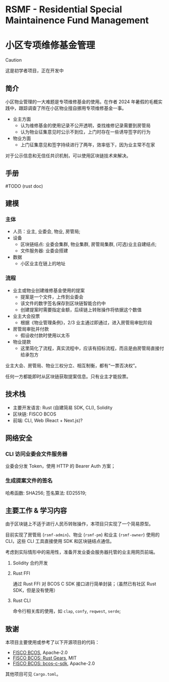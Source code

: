 # RSMF - Residential Special Maintainence Fund Management
# 小区专项维修基金管理

> [!CAUTION]
> 这是初学者项目，正在开发中

## 简介

小区物业管理的一大难题是专项维修基金的使用。在作者 2024 年暑假的毛概实践中，跟踪调查了所在小区物业擅自挪用专项维修基金一事。

- 业主方面
    - 认为维修基金的使用记录不公开透明，查找维修记录需要到房管局
    - 认为物业征集意见时公示不到位，上门时存在一些诱导签字的行为
- 物业方面
    - 上门征集意见和签字持续进行了两年，效率低下，因为业主常不在家

对于公示信息和无信任共识机制，可以使用区块链技术来解决。

## 手册

#TODO (rust doc)

## 建模

### 主体

- 人员：业主, 业委会, 物业, 房管局;
- 设备
    - 区块链结点: 业委会集群, 物业集群, 房管局集群, (可选)业主自建结点;
    - 文件服务器: 业委会搭建
- 数据
    - 小区业主在链上的地址

### 流程

- 业主或物业创建维修基金使用的提案
    - 提案是一个文件，上传到业委会
    - 该文件的数字签名保存到区块链智能合约中
    - 创建提案时需要指定金额，后续链上转账操作将依据这个数值
- 业主大会投票
    - 根据《物业管理条例》，2/3 业主通过即通过，进入房管局审批阶段
- 房管局审批并付款
    - 假设收付款时使用以太币
- 物业提款
    - 这里简化了流程，真实流程中，应该有招标流程，而且是由房管局直接付给承包方

业主大会、房管局、物业三权分立、相互制衡，都有“一票否决权”。

任何一方都能即时从区块链获取提案信息。只有业主才能投票。

## 技术栈

- 主要开发语言: Rust (自建简易 SDK, CLI), Solidity
- 区块链: FISCO BCOS
- 前端: CLI, Web (React + Next.js)?

## 网络安全

### CLI 访问业委会文件服务器

业委会分发 Token，使用 HTTP 的 Bearer Auth 方案；

### 生成提案文件的签名

哈希函数: SHA256; 签名算法: ED25519;

## 主要工作 & 学习内容

由于区块链上不适于进行人民币转账操作，本项目只实现了一个简易原型。

目前实现了房管局 (`rsmf-admin`)、物业 (`rsmf-pm`) 和业主 (`rsmf-owner`) 使用的 CLI，这些 CLI 工具直接使用 SDK 和区块链结点通信。

考虑到实际情形中的易用性，准备开发业委会服务器托管的业主用网页前端。

1. Solidity 合约开发

1. Rust FFI

    通过 Rust FFI 对 BCOS C SDK 接口进行简单封装；（虽然已有社区 Rust SDK，但是没有使用）

1. Rust CLI

    命令行相关库的使用，如 `clap`, `confy`, `reqwest`, `serde`;

## 致谢

本项目主要使用或参考了以下开源项目的代码：

- [FISCO BCOS](https://github.com/FISCO-BCOS/FISCO-BCOS), Apache-2.0
- [FISCO BCOS: Rust Gears](https://github.com/FISCO-BCOS/rust-gears-sdk), MIT
- [FISCO BCOS: bcos-c-sdk](https://github.com/FISCO-BCOS/bcos-c-sdk), Apache-2.0

其他项目可见 `Cargo.toml`。
